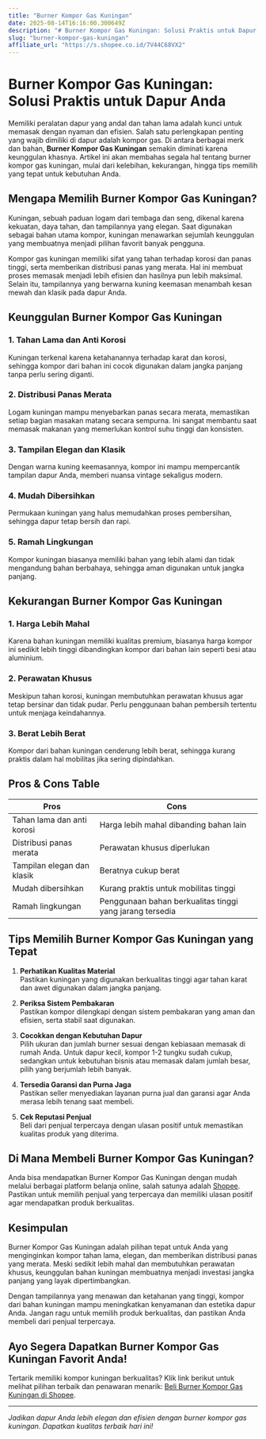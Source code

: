 ```yaml
---
title: "Burner Kompor Gas Kuningan"
date: 2025-08-14T16:16:00.300649Z
description: "# Burner Kompor Gas Kuningan: Solusi Praktis untuk Dapur Anda..."
slug: "burner-kompor-gas-kuningan"
affiliate_url: "https://s.shopee.co.id/7V44C68VX2"
---
```

# Burner Kompor Gas Kuningan: Solusi Praktis untuk Dapur Anda

Memiliki peralatan dapur yang andal dan tahan lama adalah kunci untuk memasak dengan nyaman dan efisien. Salah satu perlengkapan penting yang wajib dimiliki di dapur adalah kompor gas. Di antara berbagai merk dan bahan, **Burner Kompor Gas Kuningan** semakin diminati karena keunggulan khasnya. Artikel ini akan membahas segala hal tentang burner kompor gas kuningan, mulai dari kelebihan, kekurangan, hingga tips memilih yang tepat untuk kebutuhan Anda.

## Mengapa Memilih Burner Kompor Gas Kuningan?

Kuningan, sebuah paduan logam dari tembaga dan seng, dikenal karena kekuatan, daya tahan, dan tampilannya yang elegan. Saat digunakan sebagai bahan utama kompor, kuningan menawarkan sejumlah keunggulan yang membuatnya menjadi pilihan favorit banyak pengguna.

Kompor gas kuningan memiliki sifat yang tahan terhadap korosi dan panas tinggi, serta memberikan distribusi panas yang merata. Hal ini membuat proses memasak menjadi lebih efisien dan hasilnya pun lebih maksimal. Selain itu, tampilannya yang berwarna kuning keemasan menambah kesan mewah dan klasik pada dapur Anda.

## Keunggulan Burner Kompor Gas Kuningan

### 1. Tahan Lama dan Anti Korosi
Kuningan terkenal karena ketahanannya terhadap karat dan korosi, sehingga kompor dari bahan ini cocok digunakan dalam jangka panjang tanpa perlu sering diganti.

### 2. Distribusi Panas Merata
Logam kuningan mampu menyebarkan panas secara merata, memastikan setiap bagian masakan matang secara sempurna. Ini sangat membantu saat memasak makanan yang memerlukan kontrol suhu tinggi dan konsisten.

### 3. Tampilan Elegan dan Klasik
Dengan warna kuning keemasannya, kompor ini mampu mempercantik tampilan dapur Anda, memberi nuansa vintage sekaligus modern.

### 4. Mudah Dibersihkan
Permukaan kuningan yang halus memudahkan proses pembersihan, sehingga dapur tetap bersih dan rapi.

### 5. Ramah Lingkungan
Kompor kuningan biasanya memiliki bahan yang lebih alami dan tidak mengandung bahan berbahaya, sehingga aman digunakan untuk jangka panjang.

## Kekurangan Burner Kompor Gas Kuningan

### 1. Harga Lebih Mahal
Karena bahan kuningan memiliki kualitas premium, biasanya harga kompor ini sedikit lebih tinggi dibandingkan kompor dari bahan lain seperti besi atau aluminium.

### 2. Perawatan Khusus
Meskipun tahan korosi, kuningan membutuhkan perawatan khusus agar tetap bersinar dan tidak pudar. Perlu penggunaan bahan pembersih tertentu untuk menjaga keindahannya.

### 3. Berat Lebih Berat
Kompor dari bahan kuningan cenderung lebih berat, sehingga kurang praktis dalam hal mobilitas jika sering dipindahkan.

## Pros & Cons Table

| **Pros** | **Cons** |
| --- | --- |
| Tahan lama dan anti korosi | Harga lebih mahal dibanding bahan lain |
| Distribusi panas merata | Perawatan khusus diperlukan |
| Tampilan elegan dan klasik | Beratnya cukup berat |
| Mudah dibersihkan | Kurang praktis untuk mobilitas tinggi |
| Ramah lingkungan | Penggunaan bahan berkualitas tinggi yang jarang tersedia |

## Tips Memilih Burner Kompor Gas Kuningan yang Tepat

1. **Perhatikan Kualitas Material**  
Pastikan kuningan yang digunakan berkualitas tinggi agar tahan karat dan awet digunakan dalam jangka panjang.

2. **Periksa Sistem Pembakaran**  
Pastikan kompor dilengkapi dengan sistem pembakaran yang aman dan efisien, serta stabil saat digunakan.

3. **Cocokkan dengan Kebutuhan Dapur**  
Pilih ukuran dan jumlah burner sesuai dengan kebiasaan memasak di rumah Anda. Untuk dapur kecil, kompor 1-2 tungku sudah cukup, sedangkan untuk kebutuhan bisnis atau memasak dalam jumlah besar, pilih yang berjumlah lebih banyak.

4. **Tersedia Garansi dan Purna Jaga**  
Pastikan seller menyediakan layanan purna jual dan garansi agar Anda merasa lebih tenang saat membeli.

5. **Cek Reputasi Penjual**  
Beli dari penjual terpercaya dengan ulasan positif untuk memastikan kualitas produk yang diterima.

## Di Mana Membeli Burner Kompor Gas Kuningan?

Anda bisa mendapatkan Burner Kompor Gas Kuningan dengan mudah melalui berbagai platform belanja online, salah satunya adalah [Shopee](https://s.shopee.co.id/7V44C68VX2). Pastikan untuk memilih penjual yang terpercaya dan memiliki ulasan positif agar mendapatkan produk berkualitas.

## Kesimpulan

Burner Kompor Gas Kuningan adalah pilihan tepat untuk Anda yang menginginkan kompor tahan lama, elegan, dan memberikan distribusi panas yang merata. Meski sedikit lebih mahal dan membutuhkan perawatan khusus, keunggulan bahan kuningan membuatnya menjadi investasi jangka panjang yang layak dipertimbangkan.

Dengan tampilannya yang menawan dan ketahanan yang tinggi, kompor dari bahan kuningan mampu meningkatkan kenyamanan dan estetika dapur Anda. Jangan ragu untuk memilih produk berkualitas, dan pastikan Anda membeli dari penjual terpercaya.

## Ayo Segera Dapatkan Burner Kompor Gas Kuningan Favorit Anda!

Tertarik memiliki kompor kuningan berkualitas? Klik link berikut untuk melihat pilihan terbaik dan penawaran menarik: [Beli Burner Kompor Gas Kuningan di Shopee](https://s.shopee.co.id/7V44C68VX2).

---

*Jadikan dapur Anda lebih elegan dan efisien dengan burner kompor gas kuningan. Dapatkan kualitas terbaik hari ini!*